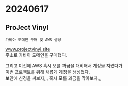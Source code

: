 # 20240617

## ProJect Vinyl

```angular2html
가비아 도메인 구매 및 AWS 생성
```

www.projectvinyl.site   
주소로 가바아 도메인을 구매했다.

그리고 이전에 AWS 혹시 모를 과금을 대비해서 계정을 지웠다가    
이번 프로젝트를 위해 새롭게 계정을 생성했다.   
보안에 신경을 써보자,,, 혹시 모를 과금을 막아보자,,,